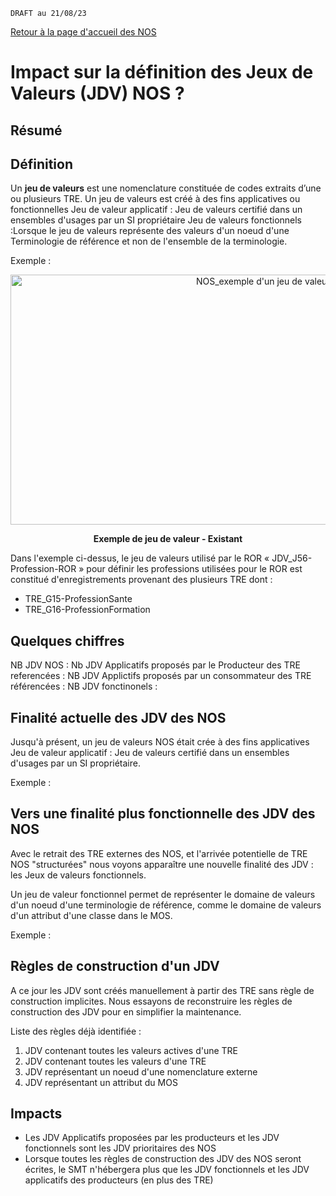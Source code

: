 

`DRAFT au 21/08/23 `

[Retour à la page d'accueil des NOS](ANS_MOS_NOS_MigrationNOSversSMTT0_00_accueil.md)


# Impact sur la définition des Jeux de Valeurs (JDV) NOS ? 

## Résumé 


## Définition
Un **jeu de valeurs** est une nomenclature constituée de codes extraits d’une ou plusieurs TRE.
Un jeu de valeurs est créé à des fins applicatives ou fonctionnelles
Jeu de valeur applicatif : Jeu de valeurs certifié dans un ensembles d'usages par un SI propriétaire
Jeu de valeurs fonctionnels :Lorsque le jeu de valeurs représente des valeurs d'un noeud d'une Terminologie de référence et non de l'ensemble de la terminologie.

Exemple :
<center><img src="images/NOS_ExempleJeuDeValeurs.jpg" alt="NOS_exemple d'un jeu de valeurs" width=800 height=400/>

<b>Exemple de jeu de valeur  - Existant</b>
</center>

Dans l'exemple ci-dessus, le jeu de valeurs utilisé par le ROR « JDV_J56-Profession-ROR » pour définir les professions utilisées pour le ROR est constitué d'enregistrements provenant des plusieurs TRE dont :
- TRE_G15-ProfessionSante
- TRE_G16-ProfessionFormation

## Quelques chiffres 

NB JDV NOS : 
Nb JDV Applicatifs proposés par le Producteur des TRE referencées : 
NB JDV Applictifs proposés par un consommateur des TRE référencées :
NB JDV fonctinonels : 




## Finalité actuelle des JDV des NOS
Jusqu'à présent, un jeu de valeurs NOS était crée à des fins applicatives
Jeu de valeur applicatif : Jeu de valeurs certifié dans un ensembles d'usages par un SI propriétaire.

Exemple :

## Vers une finalité plus fonctionnelle des JDV des NOS
Avec le retrait des TRE externes des NOS, et l'arrivée potentielle de TRE NOS "structurées"  nous voyons apparaître une nouvelle finalité des JDV : les Jeux de valeurs fonctionnels.

Un jeu de valeur fonctionnel permet de représenter le domaine de valeurs d'un noeud d'une terminologie de référence, comme le domaine de valeurs d'un attribut d'une classe dans le MOS.

Exemple : 


## Règles de construction d'un JDV

A ce jour les JDV sont créés manuellement à partir des TRE sans règle de construction implicites.
Nous essayons de reconstruire les règles de construction des JDV pour en simplifier la maintenance.

Liste des règles déjà identifiée :
1. JDV contenant toutes les valeurs actives d'une TRE
2. JDV contenant toutes les valeurs d'une TRE
3. JDV représentant un noeud d'une nomenclature externe
4. JDV représentant un attribut du MOS



## Impacts 

- Les JDV Applicatifs proposées par les producteurs et les JDV fonctionnels sont les JDV prioritaires des NOS
- Lorsque toutes les règles de construction des JDV des NOS seront écrites, le SMT n'hébergera plus que les JDV fonctionnels et les JDV applicatifs des producteurs (en plus des TRE)




